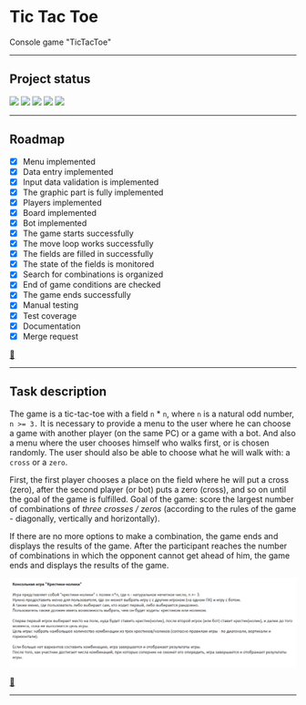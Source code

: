 # Tic Tac Toe

Console game "TicTacToe"

***
## Project status

![](https://img.shields.io/badge/build-success-success)
![](https://img.shields.io/badge/algorithm%20completed-99%25-brightgreen)
![](https://img.shields.io/badge/documentation-99%25-brightgreen)
![](https://img.shields.io/badge/manual%20testing-success-brightgreen)
![](https://img.shields.io/badge/coverage%20-50%25-critical)
***

## Roadmap

- [X] Menu implemented
- [X] Data entry implemented
- [X] Input data validation is implemented
- [X] The graphic part is fully implemented
- [X] Players implemented
- [X] Board implemented
- [X] Bot implemented
- [X] The game starts successfully
- [X] The move loop works successfully
- [X] The fields are filled in successfully
- [X] The state of the fields is monitored
- [X] Search for combinations is organized
- [X] End of game conditions are checked
- [X] The game ends successfully
- [X] Manual testing
- [X] Test coverage
- [X] Documentation
- [X] Merge request

[:arrow_up_small:](#tic-tac-toe)

***

## Task description ##

The game is a tic-tac-toe with a field `n` * `n`, where `n` is a natural odd number, `n >= 3.`
It is necessary to provide a menu to the user where he can choose a game with another player (on the same PC) or a game with a bot.
And also a menu where the user chooses himself who walks first, or is chosen randomly.
The user should also be able to choose what he will walk with: a `cross` or a `zero`.

First, the first player chooses a place on the field where he will put a cross (zero), after the second player (or bot) puts a zero (cross), and so on until the goal of the game is fulfilled.
Goal of the game: score the largest number of combinations of *three crosses / zeros* (according to the rules of the game - diagonally, vertically and horizontally).

If there are no more options to make a combination, the game ends and displays the results of the game.
After the participant reaches the number of combinations in which the opponent cannot get ahead of him, the game ends and displays the results of the game.

![Scheme](task.png)

[:arrow_up_small:](#tic-tac-toe)
***

